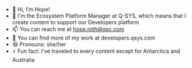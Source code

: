 - 👋 Hi, I’m Hope! 
- 🏢 I'm the Ecosystem Platform Manager at Q-SYS, which means that I create content to support our Developers platform
- 📫 You can reach me at hope.roth@qsc.com
- 🚗 You can find more of my work at developers.qsys.com
- 😄 Pronouns: she/her
- ⚡ Fun fact: I've traveled to every content except for Antarctica and Australia
